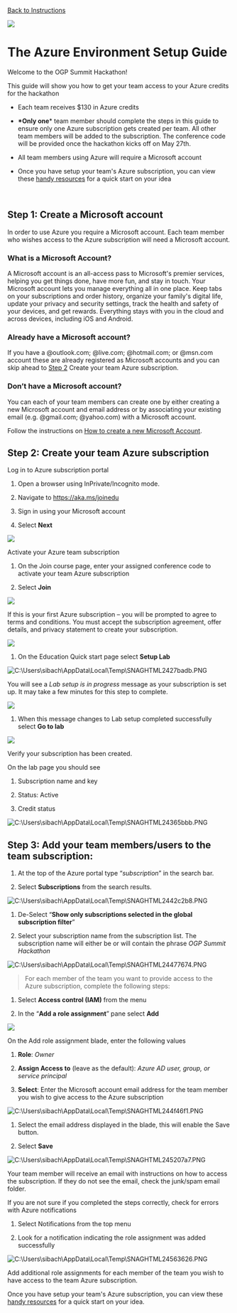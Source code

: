 [Back to Instructions](./README.md)

![](media/1c253bf5f390611493e677757d08f8d7.png)

# The Azure Environment Setup Guide

Welcome to the OGP Summit Hackathon!

This guide will show you how to get your team access to your Azure credits for
the hackathon

-   Each team receives \$130 in Azure credits

-   **\*Only one**\* team member should complete the steps in this guide to ensure only one Azure subscription gets created per team. All other team members will be added to the subscription. The conference code will be provided once the hackathon kicks off on May 27th.

-   All team members using Azure will require a Microsoft account

-   Once you have setup your team's Azure subscription, you can view these [handy resources](./Technical-Reference-Guide-for-Azure.md) for a quick start on your idea

 

Step 1: Create a Microsoft account
----------------------------------

In order to use Azure you require a Microsoft account. Each team member who
wishes access to the Azure subscription will need a Microsoft account.

### What is a Microsoft Account?

A Microsoft account is an all-access pass to Microsoft's premier services,
helping you get things done, have more fun, and stay in touch. Your Microsoft
account lets you manage everything all in one place. Keep tabs on your
subscriptions and order history, organize your family's digital life, update
your privacy and security settings, track the health and safety of your devices,
and get rewards. Everything stays with you in the cloud and across devices,
including iOS and Android.

### Already have a Microsoft account?

If you have a \@outlook.com; \@live.com; \@hotmail.com; or \@msn.com account
these are already registered as Microsoft accounts and you can skip ahead to
[Step 2](#_Step_2:_Create) Create your team Azure subscription.

### Don’t have a Microsoft account?

You can each of your team members can create one by either creating a new
Microsoft account and email address or by associating your existing email (e.g.
\@gmail.com; \@yahoo.com) with a Microsoft account.

Follow the instructions on [How to create a new Microsoft
Account](https://support.microsoft.com/en-us/help/4026324/microsoft-account-how-to-create).

Step 2: Create your team Azure subscription
-------------------------------------------

Log in to Azure subscription portal

1.  Open a browser using InPrivate/Incognito mode.

2.  Navigate to <https://aka.ms/joinedu>

3.  Sign in using your Microsoft account

4.  Select **Next**

![](media/2c424d7a6ec546c53ac1eb5e0149bb77.png)

Activate your Azure team subscription

1.  On the Join course page, enter your assigned conference code to
    activate your team Azure subscription

2.  Select **Join**

![](media/85352de714bce14a49d42583c4fe9cc5.png)

If this is your first Azure subscription – you will be prompted to agree to
terms and conditions. You must accept the subscription agreement, offer details,
and privacy statement to create your subscription.

![](media/2ecbc17c0ef8f503ae9a20dc7e16be68.png)

1.  On the Education Quick start page select **Setup Lab**

![C:\\Users\\sibach\\AppData\\Local\\Temp\\SNAGHTML2427badb.PNG](media/66393482521c98e965c2a75c5bed7673.png)

You will see a *Lab setup is in progress* message as your subscription is set
up. It may take a few minutes for this step to complete.

![](media/f56e9c39cd3a106dd40315e955a41b06.png)

1.  When this message changes to Lab setup completed successfully select **Go to
    lab**

![](media/8a8066efef8afe96aaf943ced80a6987.png)

Verify your subscription has been created.

On the lab page you should see

1.  Subscription name and key

2.  Status: Active

3.  Credit status

![C:\\Users\\sibach\\AppData\\Local\\Temp\\SNAGHTML24365bbb.PNG](media/c67d929948138b3aeeb87b43a7699818.png)

Step 3: Add your team members/users to the team subscription: 
--------------------------------------------------------------

1.  At the top of the Azure portal type “*subscription*” in the search bar.

2.  Select **Subscriptions** from the search results.

![C:\\Users\\sibach\\AppData\\Local\\Temp\\SNAGHTML2442c2b8.PNG](media/fa16d7463e3040dd87123aa587d7dc1d.png)

1.  De-Select “**Show only subscriptions selected in the global subscription
    filter**”

2.  Select your subscription name from the subscription list. The subscription
    name will either be or will contain the phrase *OGP Summit Hackathon*

![C:\\Users\\sibach\\AppData\\Local\\Temp\\SNAGHTML24477674.PNG](media/aeead593bf0c17a4e15309116d9d2d1c.png)

>   For each member of the team you want to provide access to the Azure
>   subscription, complete the following steps:

1.  Select **Access control (IAM)** from the menu

2.  In the “**Add a role assignment**” pane select **Add**

![](media/f7c32c58c370f5312f75d2427c69bd71.png)

On the Add role assignment blade, enter the following values

1.  **Role**: *Owner*

2.  **Assign Access to** (leave as the default): *Azure AD user, group, or
    service principal*

3.  **Select**: Enter the Microsoft account email address for the team member
    you wish to give access to the Azure subscription

![C:\\Users\\sibach\\AppData\\Local\\Temp\\SNAGHTML244f46f1.PNG](media/adbf91f6c5a51d6bd14e35ee55a40b02.png)

1.  Select the email address displayed in the blade, this will enable the Save
    button.

2.  Select **Save**

![C:\\Users\\sibach\\AppData\\Local\\Temp\\SNAGHTML245207a7.PNG](media/afb002e93367456f3e2f4279146ce618.png)

Your team member will receive an email with instructions on how to access the
subscription. If they do not see the email, check the junk/spam email folder.

If you are not sure if you completed the steps correctly, check for errors with
Azure notifications

1.  Select Notifications from the top menu

2.  Look for a notification indicating the role assignment was added
    successfully

![C:\\Users\\sibach\\AppData\\Local\\Temp\\SNAGHTML24563626.PNG](media/de15da15816837bd2f990eba88439b0a.png)

Add additional role assignments for each member of the team you wish to have access to the team Azure subscription.

Once you have setup your team's Azure subscription, you can view these [handy resources](./Technical-Reference-Guide-for-Azure.md) for a quick start on your idea.

